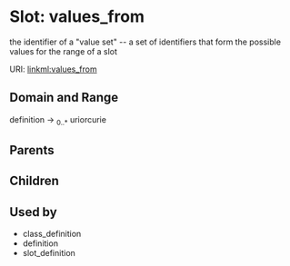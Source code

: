 
# Slot: values_from


the identifier of a "value set" -- a set of identifiers that form the possible values for the range of a slot

URI: [linkml:values_from](https://w3id.org/linkml/values_from)


## Domain and Range

definition ->  <sub>0..*</sub> uriorcurie

## Parents


## Children


## Used by

 * class_definition
 * definition
 * slot_definition
